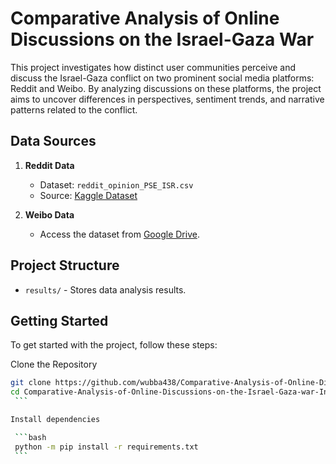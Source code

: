 # Comparative Analysis of Online Discussions on the Israel-Gaza War

This project investigates how distinct user communities perceive and discuss the Israel-Gaza conflict on two prominent social media platforms: Reddit and Weibo. By analyzing discussions on these platforms, the project aims to uncover differences in perspectives, sentiment trends, and narrative patterns related to the conflict.

## Data Sources

1. **Reddit Data**
   - Dataset: `reddit_opinion_PSE_ISR.csv`
   - Source: [Kaggle Dataset](https://www.kaggle.com/datasets/asaniczka/reddit-on-israel-palestine-daily-updated/discussion/511248)
   
2. **Weibo Data**
   - Access the dataset from [Google Drive](https://drive.google.com/drive/u/0/folders/0AJRoGZ4ytFp0Uk9PVA).

## Project Structure

- `results/` - Stores data analysis results.

## Getting Started

To get started with the project, follow these steps:

  Clone the Repository

   ```bash
   git clone https://github.com/wubba438/Comparative-Analysis-of-Online-Discussions-on-the-Israel-Gaza-war-Insights-from-Reddit-and-Weibo/
   cd Comparative-Analysis-of-Online-Discussions-on-the-Israel-Gaza-war-Insights-from-Reddit-and-Weibo
    ```

  Install dependencies

    ```bash
    python -m pip install -r requirements.txt
    ```
